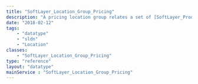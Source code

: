 ```yaml
---
title: "SoftLayer_Location_Group_Pricing"
description: "A pricing location group relates a set of [SoftLayer_Product_Item_Price](reference/datatypes/SoftLayer_Product_Item_Price) to only be available to a set of [SoftLayer_Location](reference/datatypes/SoftLayer_Location) when used for [SoftLayer_Product_Order](reference/datatypes/SoftLayer_Product_Order). "
date: "2018-02-12"
tags:
    - "datatype"
    - "sldn"
    - "Location"
classes:
    - "SoftLayer_Location_Group_Pricing"
type: "reference"
layout: "datatype"
mainService : "SoftLayer_Location_Group_Pricing"
---
```

